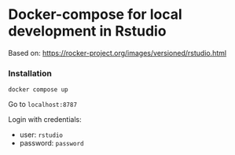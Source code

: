 # Docker-compose for local development in Rstudio

Based on: https://rocker-project.org/images/versioned/rstudio.html

### Installation

```
docker compose up
```
Go to `localhost:8787`

Login with credentials:
- user: `rstudio`
- password: `password`

